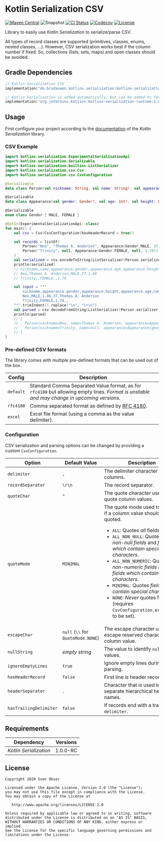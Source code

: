 # Kotlin Serialization CSV

[![Maven Central](https://img.shields.io/maven-central/v/de.brudaswen.kotlinx.serialization/kotlinx-serialization-csv?style=flat-square)](https://search.maven.org/artifact/de.brudaswen.kotlinx.serialization/kotlinx-serialization-csv)
![Snapshot](https://img.shields.io/nexus/s/de.brudaswen.kotlinx.serialization/kotlinx-serialization-csv?label=snapshot&server=https%3A%2F%2Foss.sonatype.org&style=flat-square)
[![CI Status](https://img.shields.io/github/workflow/status/brudaswen/kotlinx-serialization-csv/CI?style=flat-square)](https://github.com/brudaswen/kotlinx-serialization-csv/actions?query=workflow%3ACI)
[![Codecov](https://img.shields.io/codecov/c/github/brudaswen/kotlinx-serialization-csv?style=flat-square)](https://codecov.io/gh/brudaswen/kotlinx-serialization-csv)
[![License](https://img.shields.io/github/license/brudaswen/kotlinx-serialization-csv?style=flat-square)](https://www.apache.org/licenses/LICENSE-2.0)

Library to easily use *Kotlin Serialization* to serialize/parse CSV.

All types of record classes are supported (primitives, classes, enums, nested classes, ...).
However, CSV serialization works best if the column number if fixed. So, collections (lists, sets, maps) and 
open classes should be avoided.

## Gradle Dependencies
```kotlin
// Kotlin Serialization CSV
implementation("de.brudaswen.kotlinx.serialization:kotlinx-serialization-csv:1.0.0")

// Kotlin Serialization is added automatically, but can be added to force a specific version
implementation("org.jetbrains.kotlinx:kotlinx-serialization-runtime:1.0.0-RC")
```

## Usage
First configure your project according to the 
[documentation](https://github.com/Kotlin/kotlinx.serialization#setup)
of the *Kotlin Serialization* library.

### CSV Example
```kotlin
import kotlinx.serialization.ExperimentalSerializationApi
import kotlinx.serialization.Serializable
import kotlinx.serialization.builtins.ListSerializer
import kotlinx.serialization.csv.Csv
import kotlinx.serialization.csv.CsvConfiguration

@Serializable
data class Person(val nickname: String, val name: String?, val appearance: Appearance)

@Serializable
data class Appearance(val gender: Gender?, val age: Int?, val height: Double?)

@Serializable
enum class Gender { MALE, FEMALE }

@OptIn(ExperimentalSerializationApi::class)
fun main() {
    val csv = Csv(CsvConfiguration(hasHeaderRecord = true))

    val records = listOf(
        Person("Neo", "Thomas A. Anderson", Appearance(Gender.MALE, 37, 1.86)),
        Person("Trinity", null, Appearance(Gender.FEMALE, null, 1.74))
    )
    val serialized = csv.encodeToString(ListSerializer(Person.serializer()), records)
    println(serialized)
    // nickname,name,appearance.gender,appearance.age,appearance.height
    // Neo,Thomas A. Anderson,MALE,37,1.86
    // Trinity,,FEMALE,,1.74

    val input = """
        nickname,appearance.gender,appearance.height,appearance.age,name
        Neo,MALE,1.86,37,Thomas A. Anderson
        Trinity,FEMALE,1.74,,
    """.trimIndent().replace("\n", "\r\n")
    val parsed = csv.decodeFromString(ListSerializer(Person.serializer()), input)
    println(parsed)
    // [
    //   Person(nickname=Neo, name=Thomas A. Anderson, appearance=Appearance(gender=MALE, age=37, height=1.86)),
    //   Person(nickname=Trinity, name=null, appearance=Appearance(gender=FEMALE, age=null, height=1.74))
    // ]
}
```

### Pre-defined CSV formats
The library comes with multiple pre-defined formats that can be used out of the box.

| Config                 | Description |
|---                     |---          |
| `default`              | Standard Comma Separated Value format, as for `rfc4180` but allowing empty lines. *Format is unstable and may change in upcoming versions.* |
| `rfc4180`              | Comma separated format as defined by [RFC 4180](http://tools.ietf.org/html/rfc4180). |
| `excel`                | Excel file format (using a comma as the value delimiter). |

### Configuration
CSV serialization and parsing options can be changed by providing a custom `CsvConfiguration`.

| Option                 | Default Value  | Description |
|---                     |---             | ---         |
| `delimiter`            | `,`            | The delimiter character between columns. |
| `recordSeparator`      | `\r\n`         | The record separator. |
| `quoteChar`            | `"`            | The quote character used to quote column values. |
| `quoteMode`            | `MINIMAL`      | The quote mode used to decide if a column value should get quoted.<ul><li>`ALL`: Quotes *all* fields.</li><li>`ALL_NON_NULL`: Quotes all *non-null fields* and *fields which contain special characters*.</li><li>`ALL_NON_NUMERIC`: Quotes all *non-numeric fields* and *fields which contain special characters*.</li><li>`MINIMAL`: Quotes *fields which contain special characters*.</li><li>`NONE`: *Never* quotes fields (requires `CsvConfiguration.escapeChar` to be set).</li></ul> |
| `escapeChar`           | `null` (`\\` for `QuoteMode.NONE`) | The escape character used to escape reserved characters in a column value. |
| `nullString`           | *empty string* | The value to identify `null` values. |
| `ignoreEmptyLines`     | `true`         | Ignore empty lines during parsing. |
| `hasHeaderRecord`      | `false`        | First line is header record. |
| `headerSeparator`      | `.`            | Character that is used to separate hierarchical header names. |
| `hasTrailingDelimiter` | `false`        | If records end with a trailing `delimiter`. |

## Requirements

| Dependency             | Versions |
|---                     |---       |
| *Kotlin Serialization* | 1.0.0-RC |

## License

```
Copyright 2020 Sven Obser

Licensed under the Apache License, Version 2.0 (the "License");
you may not use this file except in compliance with the License.
You may obtain a copy of the License at

   http://www.apache.org/licenses/LICENSE-2.0

Unless required by applicable law or agreed to in writing, software
distributed under the License is distributed on an "AS IS" BASIS,
WITHOUT WARRANTIES OR CONDITIONS OF ANY KIND, either express or implied.
See the License for the specific language governing permissions and
limitations under the License.
```
